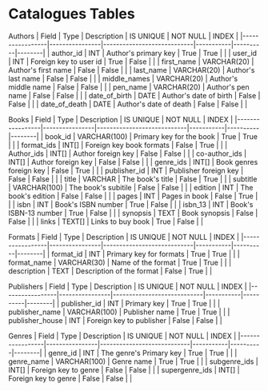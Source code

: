 # Catalogues Tables
Authors
| Field           | Type           | Description                | IS UNIQUE | NOT NULL | INDEX  |
|-----------------|----------------|----------------------------|-----------|----------|--------|
| author_id       | INT            | Author's primary key       | True      | True     |  |
| user_id         | INT            | Foreign key to user id     | True      | False    |  |
| first_name      | VARCHAR(20)    | Author's first name        | False     | False    |  |
| last_name       | VARCHAR(20)    | Author's last name         | False     | False    |  |
| middle_names    | VARCHAR(20)    | Author's middle name       | False     | False    |  |
| pen_name        | VARCHAR(20)    | Author's pen name          | False     | False    |  |
| date_of_birth   | DATE           | Author's date of birth     | False     | False    |  |
| date_of_death   | DATE           | Author's date of death     | False     | False    |  |

Books
| Field           | Type           | Description                | IS UNIQUE | NOT NULL | INDEX  |
|-----------------|----------------|----------------------------|-----------|----------|--------|
| book_id         | VARCHAR(100)   | Primary key for the book   | True      | True     |  |
| format_ids      | INT[]          | Foreign key book formats   | False     | True     |  |
| Author_ids      | INT[]          | Author foreign key         | False     | False    |  |
| co-author_ids   | INT[]          | Author foreign key         | False     | False    |  |
| genre_ids       | INT[]          | Book genres foreign key    | False     | True     |  |
| publisher_id    | INT            | Publisher foreign key      | False     | False    |  |
| title           | VARCHAR        | The book's title           | False     | True     |  |
| subtitle        | VARCHAR(100)   | The book's subitile        | False     | False    |  |
| edition         | INT            | The book's edition         | False     | False    |  |
| pages           | INT            | Pages in book              | False     | True     |  |
| isbn            | INT            | Book's ISBN number         | True      | False    |  |
| isbn_13         | INT            | Book's ISBN-13 number      | True      | False    |  |
| synopsis        | TEXT           | Book synopsis              | False     | False    |  |
| links           | TEXT[]         | Links to buy book          | True      | False    |  |

Formats
| Field           | Type           | Description                | IS UNIQUE | NOT NULL | INDEX  |
|-----------------|----------------|----------------------------|-----------|----------|--------|
| format_id       | INT            | Primary key for formats    | True      | True     |  |
| format_name     | VARCHAR(30)    | Name of the format         | True      | True     |  |
| description     | TEXT           | Description of the format  | False     | True     |  |

Publishers
| Field           | Type           | Description                | IS UNIQUE | NOT NULL | INDEX  |
|-----------------|----------------|----------------------------|-----------|----------|--------|
| publisher_id    | INT            | Primary key                | True      | True     |  |
| publisher_name  | VARCHAR(100)   | Publisher name             | True      | True     |  |
| publisher_house | INT            | Foreign key to publisher   | False     | False    |  |

Genres
| Field           | Type           | Description                | IS UNIQUE | NOT NULL | INDEX  |
|-----------------|----------------|----------------------------|-----------|----------|--------|
| genre_id        | INT            | The genre's Primary key    | True      | True     |  |
| genre_name      | VARCHAR(100)   | Genre name                 | True      | True     |  |
| subgenre_ids    | INT[]          | Foreign key to genre       | False     | False    |  |
| supergenre_ids  | INT[]          | Foreign key to genre       | False     | False    |  |
